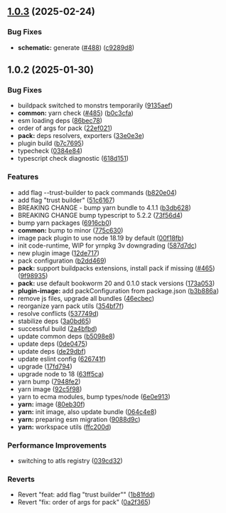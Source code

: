 ## [1.0.3](https://github.com/atls/raijin/compare/@atls/yarn-plugin-image@1.0.2...@atls/yarn-plugin-image@1.0.3) (2025-02-24)

### Bug Fixes

- **schematic:** generate ([#488](https://github.com/atls/raijin/issues/488)) ([c9289d8](https://github.com/atls/raijin/commit/c9289d8a675259a30beb2c0fd6103d98ae6189a1))

## 1.0.2 (2025-01-30)

### Bug Fixes

- buildpack switched to monstrs temporarily ([9135aef](https://github.com/atls/raijin/commit/9135aef985951200b3b37df24cbf13a810a183f9))
- **common:** yarn check ([#485](https://github.com/atls/raijin/issues/485)) ([b0c3cfa](https://github.com/atls/raijin/commit/b0c3cfad8f559c55691ca733c7a3a7b3cd00c4d8))
- esm loading deps ([86bec78](https://github.com/atls/raijin/commit/86bec787979dabfa06223b1adddeb763566bd590))
- order of args for pack ([22ef021](https://github.com/atls/raijin/commit/22ef02164f613b599a88b12681d984c5d39490de))
- **pack:** deps resolvers, exporters ([33e0e3e](https://github.com/atls/raijin/commit/33e0e3e5b4e8d9fd5f3c09bb72959dbb414c8bea))
- plugin build ([b7c7695](https://github.com/atls/raijin/commit/b7c769587c2cb819d4b47e6c1825e1d7f50dee8b))
- typecheck ([0384e84](https://github.com/atls/raijin/commit/0384e8435fedacc8ca695d7cd52e3c44ea4b9d57))
- typescript check diagnostic ([618d151](https://github.com/atls/raijin/commit/618d151d42baa82983bea168ad895c0b86cda8ef))

### Features

- add flag --trust-builder to pack commands ([b820e04](https://github.com/atls/raijin/commit/b820e04ba038cae344d754645e4b0351efe01a17))
- add flag "trust builder" ([51c6167](https://github.com/atls/raijin/commit/51c6167311174652c110628629ac9bf29e9f33a5))
- BREAKING CHANGE - bump yarn bundle to 4.1.1 ([b3db628](https://github.com/atls/raijin/commit/b3db62837ed75cbbedaf3c13678ab58398bfe50f))
- BREAKING CHANGE bump typescript to 5.2.2 ([73f56d4](https://github.com/atls/raijin/commit/73f56d4670a0df3183bc29518cbabc238c03c352))
- bump yarn packages ([6916cb0](https://github.com/atls/raijin/commit/6916cb01c753afd6abd939d193959be6ef0a4b1e))
- **common:** bump to minor ([775c630](https://github.com/atls/raijin/commit/775c630061f91970a65e34afabeea8d029e02176))
- image pack plugin to use node 18.19 by default ([00f18fb](https://github.com/atls/raijin/commit/00f18fbf2cce89058a896a08925c1552f5c15449))
- init code-runtime, WIP for yrnpkg 3v downgrading ([587d7dc](https://github.com/atls/raijin/commit/587d7dc75c6b08c2a4b0a0b4bf380939de83a6c3))
- new plugin image ([12de717](https://github.com/atls/raijin/commit/12de7176d251f3f29a6cc77c2f26ce3dc8ed7f67))
- pack configuration ([b2dd469](https://github.com/atls/raijin/commit/b2dd469b874df3cfd2bd345a2fe1fc1a972f9a2f))
- **pack:** support buildpacks extensions, install pack if missing ([#465](https://github.com/atls/raijin/issues/465)) ([9f98935](https://github.com/atls/raijin/commit/9f98935c46ed6d507ad962aaa39027103ae10c77))
- **pack:** use default bookworm 20 and 0.1.0 stack versions ([173a053](https://github.com/atls/raijin/commit/173a053201189a8f48be9f3f0189c16c8acc8c68))
- **plugin-image:** add packConfiguration from package.json ([b3b886a](https://github.com/atls/raijin/commit/b3b886aea84386c2fd310c50de95afce693bed2b))
- remove js files, upgrade all bundles ([46ecbec](https://github.com/atls/raijin/commit/46ecbec27339babc3c0c894b29c544e6c554e7b2))
- reorganize yarn pack utils ([354bf7f](https://github.com/atls/raijin/commit/354bf7f3b91ea8dd9899bbbf48bc7613b27527df))
- resolve conflicts ([537749d](https://github.com/atls/raijin/commit/537749d68ead3ef942d325787de4ab77e7b2bfa4))
- stabilize deps ([3a0bd65](https://github.com/atls/raijin/commit/3a0bd65071d207c2cb22cfe05b664d37d5f7a4c9))
- successful build ([2a4bfbd](https://github.com/atls/raijin/commit/2a4bfbdbd8c28ee9a8756b9aef7cb74d13b51b73))
- update common deps ([b5098e8](https://github.com/atls/raijin/commit/b5098e843c0153a476c16ae8607ba2b598accb60))
- update deps ([0de0475](https://github.com/atls/raijin/commit/0de04751e64fc9e6d72879289b773f1fa1ec3526))
- update deps ([de29dbf](https://github.com/atls/raijin/commit/de29dbffcc0c1b9cf081825987e733352b1761a7))
- update eslint config ([626741f](https://github.com/atls/raijin/commit/626741f1896c709c83857818333dc15f28787036))
- upgrade ([17fd794](https://github.com/atls/raijin/commit/17fd794be8d7b17693fdb8ae50e6ec83891632d8))
- upgrade node to 18 ([63ff5ca](https://github.com/atls/raijin/commit/63ff5ca56a526a174e82ebdc215f44e55db7a4f0))
- yarn bump ([7948fe2](https://github.com/atls/raijin/commit/7948fe20493323c9af0f0b55cddd92d4cf9553bf))
- yarn image ([92c5f98](https://github.com/atls/raijin/commit/92c5f98dc30f60c53a210b64ca3248665c03e2ab))
- yarn to ecma modules, bump types/node ([6e0e913](https://github.com/atls/raijin/commit/6e0e9135ea19e9c035d9a19fd051995df0a28545))
- **yarn:** image ([80eb30f](https://github.com/atls/raijin/commit/80eb30fce8133ab6059de4e6ae6788313304e4a4))
- **yarn:** init image, also update bundle ([064c4e8](https://github.com/atls/raijin/commit/064c4e86c7f5761497f79ff50ee98b71316e28ce))
- **yarn:** preparing esm migration ([9088d9c](https://github.com/atls/raijin/commit/9088d9c5db653fa76d4a16271585b849afc7b8a7))
- **yarn:** workspace utils ([ffc200d](https://github.com/atls/raijin/commit/ffc200d0f0cf6444fe9053a7f046a5d039f79177))

### Performance Improvements

- switching to atls registry ([039cd32](https://github.com/atls/raijin/commit/039cd32a8026c126c5fffc71bc4ac1f66e0d6f1f))

### Reverts

- Revert "feat: add flag "trust builder"" ([1b81fdd](https://github.com/atls/raijin/commit/1b81fdd5acfd0128ae737ecc98e336b59a24f0ee))
- Revert "fix: order of args for pack" ([0a2f365](https://github.com/atls/raijin/commit/0a2f3653b7f9cbce4815f5f2ab8990e22125a4fe))
